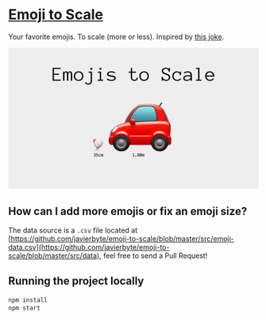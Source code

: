 # [Emoji to Scale](http://javier.xyz/emoji-to-scale/)

Your favorite emojis. To scale (more or less). Inspired by [this joke](https://twitter.com/MarcBeddy/status/290598911851245568).

[![img2css](public/emojis-to-scale.jpg)](https://javier.xyz/emoji-to-scale/)

## How can I add more emojis or fix an emoji size?

The data source is a `.csv` file located at [https://github.com/javierbyte/emoji-to-scale/blob/master/src/emoji-data.csv](https://github.com/javierbyte/emoji-to-scale/blob/master/src/data), feel free to send a Pull Request!

## Running the project locally

```
npm install
npm start
```